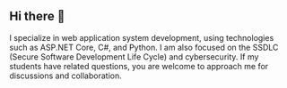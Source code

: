 ## Hi there 👋

I specialize in web application system development, 
using technologies such as ASP.NET Core, C#, and Python. 
I am also focused on the SSDLC (Secure Software Development Life Cycle) and cybersecurity. 
If my students have related questions, you are welcome to approach me for discussions and collaboration.

